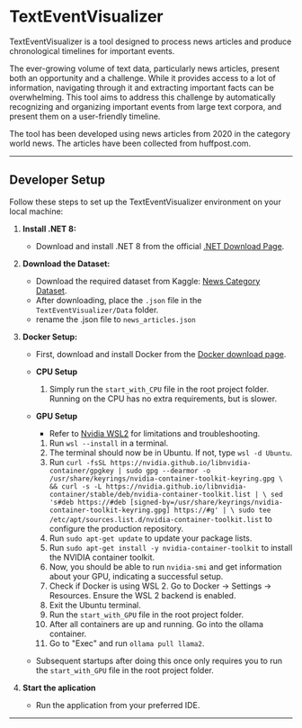 # TextEventVisualizer

TextEventVisualizer is a tool designed to process news articles and produce chronological timelines for important events. 

The ever-growing volume of text data, particularly news articles, present both an
opportunity and a challenge. While it provides access to a lot of information, navigating
through it and extracting important facts can be overwhelming. This tool aims to
address this challenge by automatically recognizing and organizing
important events from large text corpora, and present them on a user-friendly timeline.

The tool has been developed using news articles from 2020 in the category world news. The articles have been collected from huffpost.com.


---

## Developer Setup

Follow these steps to set up the TextEventVisualizer environment on your local machine:

1. **Install .NET 8:**

   - Download and install .NET 8 from the official [.NET Download Page](https://dotnet.microsoft.com/en-us/download/dotnet/8.0).

2. **Download the Dataset:**

   - Download the required dataset from Kaggle: [News Category Dataset](https://www.kaggle.com/datasets/rmisra/news-category-dataset).
   - After downloading, place the `.json` file in the `TextEventVisualizer/Data` folder.
   - rename the .json file to `news_articles.json`

3. **Docker Setup:**
   - First, download and install Docker from the [Docker download page](https://www.docker.com/products/docker-desktop/).

   - **CPU Setup**
     1. Simply run the `start_with_CPU` file in the root project folder. Running on the CPU has no extra requirements, but is slower.

   - **GPU Setup**
     - Refer to [Nvidia WSL2](https://docs.nvidia.com/cuda/wsl-user-guide/index.html) for limitations and troubleshooting.
     1. Run `wsl --install` in a terminal.
     2. The terminal should now be in Ubuntu. If not, type `wsl -d Ubuntu`.
     3. Run `curl -fsSL https://nvidia.github.io/libnvidia-container/gpgkey | sudo gpg --dearmor -o /usr/share/keyrings/nvidia-container-toolkit-keyring.gpg \
  && curl -s -L https://nvidia.github.io/libnvidia-container/stable/deb/nvidia-container-toolkit.list | \
    sed 's#deb https://#deb [signed-by=/usr/share/keyrings/nvidia-container-toolkit-keyring.gpg] https://#g' | \
    sudo tee /etc/apt/sources.list.d/nvidia-container-toolkit.list` to configure the production repository.
     4. Run `sudo apt-get update` to update your package lists.
     5. Run `sudo apt-get install -y nvidia-container-toolkit` to install the NVIDIA container toolkit.
     6. Now, you should be able to run `nvidia-smi` and get information about your GPU, indicating a successful setup.
     7. Check if Docker is using WSL 2. Go to Docker -> Settings -> Resources. Ensure the WSL 2 backend is enabled.
     8. Exit the Ubuntu terminal.
     9. Run the `start_with_GPU` file in the root project folder.
     10. After all containers are up and running. Go into the ollama container.
     11. Go to "Exec" and run `ollama pull llama2`.
   
   - Subsequent startups after doing this once only requires you to run the `start_with_GPU` file in the root project folder. 

4. **Start the aplication**
   - Run the application from your preferred IDE.

---
